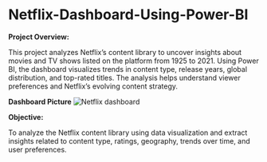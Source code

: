 # Netflix-Dashboard-Using-Power-BI

**Project Overview:**


This project analyzes Netflix’s content library to uncover insights about movies and TV shows listed on the platform from 1925 to 2021. Using Power BI, the dashboard visualizes trends in content type, release years, global distribution, and top-rated titles. The analysis helps understand viewer preferences and Netflix’s evolving content strategy.

**Dashboard Picture**
![Netflix dashboard](https://github.com/user-attachments/assets/060d7d1d-610c-472e-a20c-807646e736a8)



**Objective:**


To analyze the Netflix content library using data visualization and extract insights related to content type, ratings, geography, trends over time, and user preferences.

